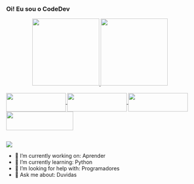 ### Oi! Eu sou o CodeDev

<div align="center">
  <a href="https://github.com/CodeDev010100">
  <img height="180em" src="https://github-readme-stats.vercel.app/api?username=CodeDev010100&show_icons=true&theme=dark&include_all_commits=true&count_private=true"/>
  <img height="180em" src="https://github-readme-stats.vercel.app/api/top-langs/?username=CodeDev010100&layout=compact&langs_count=7&theme=dark"/>
</div>
  
  <div style="display: inline_block"><br>
  <img align="center" height="50" width="160" src="https://img.shields.io/badge/JavaScript-323330?style=for-the-badge&logo=javascript&logoColor=F7DF1E">
  <img align="center" height="50" width="160" src="https://img.shields.io/badge/HTML5-E34F26?style=for-the-badge&logo=html5&logoColor=white">
  <img align="center" height="50" width="160" src="https://img.shields.io/badge/CSS3-1572B6?style=for-the-badge&logo=css3&logoColor=white">
  <img align="center" height="50" width="180" src="https://img.shields.io/badge/Python-14354C?style=for-the-badge&logo=python&logoColor=white">
</div>
  
  ##
  
  <div> 
 <a href="https://discord.gg/wbPdxrS8ua" target="_blank"><img src="https://img.shields.io/badge/Discord-7289DA?style=for-the-badge&logo=discord&logoColor=white" target="_blank"></a>

- 🔭 I’m currently working on: Aprender
- 🌱 I’m currently learning: Python
- 🤔 I’m looking for help with: Programadores
- 💬 Ask me about: Duvidas
